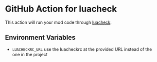 # GitHub Action for luacheck

This action will run your mod code through [luacheck](https://github.com/mpeterv/luacheck).

## Environment Variables

* `LUACHECKRC_URL` use the luacheckrc at the provided URL instead of the one in the project
